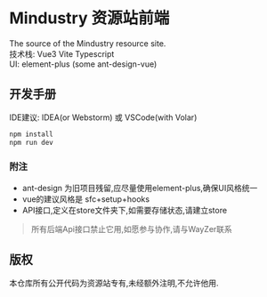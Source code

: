 # Mindustry 资源站前端

The source of the Mindustry resource site.  
技术栈: Vue3 Vite Typescript  
UI: element-plus (some ant-design-vue)

## 开发手册

IDE建议: IDEA(or Webstorm) 或 VSCode(with Volar)

```sh
npm install
npm run dev
```

### 附注

* ant-design 为旧项目残留,应尽量使用element-plus,确保UI风格统一
* vue的建议风格是 sfc+setup+hooks
* API接口,定义在store文件夹下,如需要存储状态,请建立store

> 所有后端Api接口禁止它用,如愿参与协作,请与WayZer联系

## 版权

本仓库所有公开代码为资源站专有,未经额外注明,不允许他用.